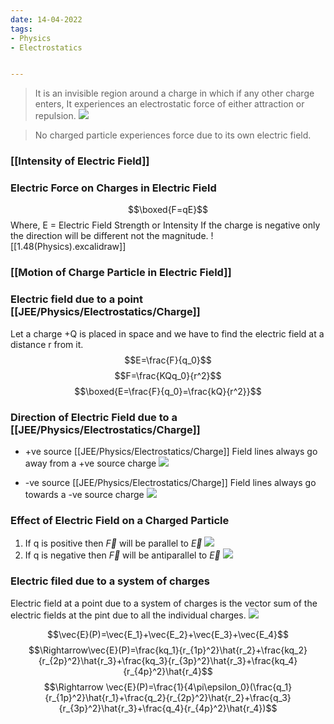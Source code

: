 ```yaml
---
date: 14-04-2022
tags:
- Physics
- Electrostatics


---
```

>It is an invisible region around a charge in which if any other charge enters, It experiences an electrostatic force of either attraction or repulsion.
![](https://i.imgur.com/p7JhY39.png)

>No charged particle experiences force due to its own electric field.

### [[Intensity of Electric Field]]
### Electric Force on Charges in Electric Field
$$\boxed{F=qE}$$
Where, E = Electric Field Strength or Intensity 
If the charge is negative only the direction will be different not the magnitude.
![[1.48(Physics).excalidraw]]

### [[Motion of Charge Particle in Electric Field]]
### Electric field due to a point [[JEE/Physics/Electrostatics/Charge]] 
Let a charge +Q is placed in space and we have to find the electric field at a distance r from it.
$$E=\frac{F}{q_0}$$
$$F=\frac{KQq_0}{r^2}$$
$$\boxed{E=\frac{F}{q_0}=\frac{kQ}{r^2}}$$

### Direction of Electric Field due to a [[JEE/Physics/Electrostatics/Charge]] 
- +ve source [[JEE/Physics/Electrostatics/Charge]] 
Field lines always go away from a +ve source charge
![](https://i.imgur.com/v8wmwKB.png)

- -ve source [[JEE/Physics/Electrostatics/Charge]] 
Field lines always go towards a -ve source charge
![](https://i.imgur.com/ldEHJCv.png)

### Effect of Electric Field on a Charged Particle 
1. If q is positive then $\vec{F}$ will be parallel to $\vec{E}$
![](https://i.imgur.com/pjVtx8M.png)
1. If q is negative then $\vec{F}$ will be antiparallel to $\vec{E}$
![](https://i.imgur.com/qxTWsGT.png)

### Electric filed due to a system of charges 
Electric field at a point due to a system of charges is the vector sum of the electric fields at the pint due to all the individual charges.
![](https://i.imgur.com/m6Sd5t4.png)

$$\vec{E}(P)=\vec{E_1}+\vec{E_2}+\vec{E_3}+\vec{E_4}$$
$$\Rightarrow\vec{E}(P)=\frac{kq_1}{r_{1p}^2}\hat{r_2}+\frac{kq_2}{r_{2p}^2}\hat{r_3}+\frac{kq_3}{r_{3p}^2}\hat{r_3}+\frac{kq_4}{r_{4p}^2}\hat{r_4}$$
$$\Rightarrow \vec{E}(P)=\frac{1}{4\pi\epsilon_0}(\frac{q_1}{r_{1p}^2}\hat{r_1}+\frac{q_2}{r_{2p}^2}\hat{r_2}+\frac{q_3}{r_{3p}^2}\hat{r_3}+\frac{q_4}{r_{4p}^2}\hat{r_4})$$